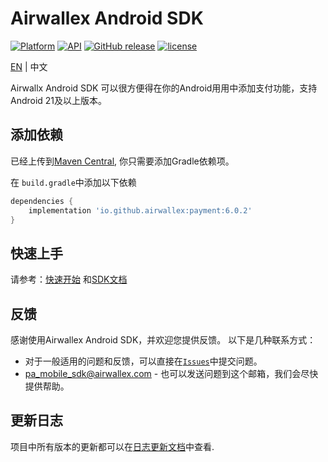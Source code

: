 # Airwallex Android SDK
[![Platform](https://img.shields.io/badge/platform-android-green.svg)](http://developer.android.com/index.html)
[![API](https://img.shields.io/badge/API-21%2B-brightgreen.svg?style=flat)](https://android-arsenal.com/api?level=21)
[![GitHub release](https://img.shields.io/github/release/airwallex/airwallex-payment-android.svg)](https://github.com/airwallex/airwallex-payment-android/releases)
[![license](https://img.shields.io/badge/license-MIT%20License-00AAAA.svg)](https://github.com/airwallex/airwallex-payment-android/blob/develop/LICENSE)

[EN](./README.md) | 中文

Airwallx Android SDK 可以很方便得在你的Android用用中添加支付功能，支持Android 21及以上版本。

## 添加依赖
已经上传到[Maven Central](https://repo1.maven.org/maven2/io/github/airwallex/), 你只需要添加Gradle依赖项。

在 `build.gradle`中添加以下依赖
```groovy
dependencies {
    implementation 'io.github.airwallex:payment:6.0.2'
}
```

## 快速上手
请参考：[快速开始](GUIDE-zh.md) 和[SDK文档](https://airwallex.github.io/airwallex-payment-android/)

## 反馈
感谢使用Airwallex Android SDK，并欢迎您提供反馈。 以下是几种联系方式：

* 对于一般适用的问题和反馈，可以直接在[`Issues`](https://github.com/airwallex/airwallex-payment-android/issues)中提交问题。
* [pa_mobile_sdk@airwallex.com](mailto:pa_mobile_sdk@airwallex.com) - 也可以发送问题到这个邮箱，我们会尽快提供帮助。

## 更新日志
项目中所有版本的更新都可以在[日志更新文档](CHANGELOG.md)中查看.